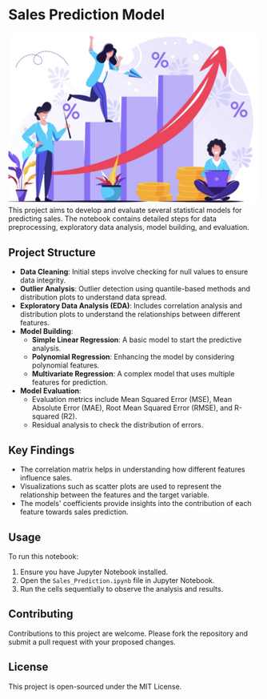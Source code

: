 # Sales Prediction Model
![screenshot](sales.png)
This project aims to develop and evaluate several statistical models for predicting sales. The notebook contains detailed steps for data preprocessing, exploratory data analysis, model building, and evaluation.

## Project Structure

- **Data Cleaning**: Initial steps involve checking for null values to ensure data integrity.
- **Outlier Analysis**: Outlier detection using quantile-based methods and distribution plots to understand data spread.
- **Exploratory Data Analysis (EDA)**: Includes correlation analysis and distribution plots to understand the relationships between different features.
- **Model Building**:
  - **Simple Linear Regression**: A basic model to start the predictive analysis.
  - **Polynomial Regression**: Enhancing the model by considering polynomial features.
  - **Multivariate Regression**: A complex model that uses multiple features for prediction.
- **Model Evaluation**:
  - Evaluation metrics include Mean Squared Error (MSE), Mean Absolute Error (MAE), Root Mean Squared Error (RMSE), and R-squared (R2).
  - Residual analysis to check the distribution of errors.

## Key Findings

- The correlation matrix helps in understanding how different features influence sales.
- Visualizations such as scatter plots are used to represent the relationship between the features and the target variable.
- The models' coefficients provide insights into the contribution of each feature towards sales prediction.

## Usage

To run this notebook:
1. Ensure you have Jupyter Notebook installed.
2. Open the `Sales_Prediction.ipynb` file in Jupyter Notebook.
3. Run the cells sequentially to observe the analysis and results.

## Contributing

Contributions to this project are welcome. Please fork the repository and submit a pull request with your proposed changes.

## License

This project is open-sourced under the MIT License.
